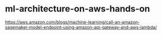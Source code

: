 # ml-architecture-on-aws-hands-on

https://aws.amazon.com/blogs/machine-learning/call-an-amazon-sagemaker-model-endpoint-using-amazon-api-gateway-and-aws-lambda/
